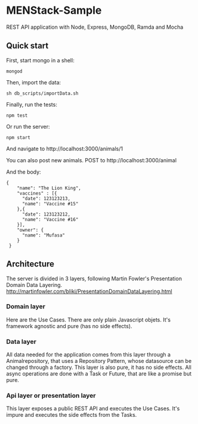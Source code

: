 # MENStack-Sample
REST API application with Node, Express, MongoDB, Ramda and Mocha

## Quick start

First, start mongo in a shell:

```
mongod
```
Then, import the data:

```
sh db_scripts/importData.sh
```

Finally, run the tests:

```
npm test
```

Or run the server:

```
npm start
```

And navigate to http://localhost:3000/animals/1

You can also post new animals.
POST to http://localhost:3000/animal

And the body:
```
{
    "name": "The Lion King",
    "vaccines" : [{
      "date": 123123213,
      "name": "Vaccine #15"
    },{
      "date": 123123212,
      "name": "Vaccine #16"
    }],
    "owner": {
      "name": "Mufasa"
    }
 }
```


## Architecture

The server is divided in 3 layers, following Martin Fowler's Presentation Domain Data Layering.
http://martinfowler.com/bliki/PresentationDomainDataLayering.html

### Domain layer

Here are the Use Cases. There are only plain Javascript objets. It's framework agnostic and pure (has no side effects).

### Data layer

All data needed for the application comes from this layer through a Animalrepository,
that uses a Repository Pattern, whose datasource can be changed through a factory. This layer is also pure, it has no side effects.
All async operations are done with a Task or Future, that are like a promise but pure.

### Api layer or presentation layer

This layer exposes a public REST API and executes the Use Cases. It's impure and executes the side effects from the Tasks.

